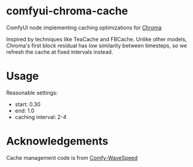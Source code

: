 # comfyui-chroma-cache
ComfyUI node implementing caching optimizations for [Chroma](https://huggingface.co/lodestones/Chroma)

Inspired by techniques like TeaCache and FBCache. Unlike other models, Chroma's first block residual has low similarity between timesteps, so we refresh the cache at fixed intervals instead.

# Usage
Reasonable settings:
- start: 0.30
- end: 1.0
- caching interval: 2-4

# Acknowledgements
Cache management code is from [Comfy-WaveSpeed](https://github.com/chengzeyi/Comfy-WaveSpeed)